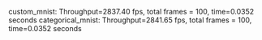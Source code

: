 custom_mnist:
Throughput=2837.40 fps, total frames = 100, time=0.0352 seconds
categorical_mnist:
Throughput=2841.65 fps, total frames = 100, time=0.0352 seconds
